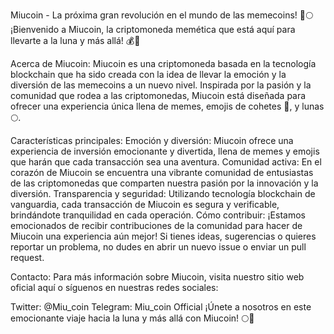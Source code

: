 Miucoin - La próxima gran revolución en el mundo de las memecoins! 🚀🌕
¡Bienvenido a Miucoin, la criptomoneda memética que está aquí para llevarte a la luna y más allá! 💰💫

Acerca de Miucoin:
Miucoin es una criptomoneda basada en la tecnología blockchain que ha sido creada con la idea de llevar la emoción y la diversión de las memecoins a un nuevo nivel. Inspirada por la pasión y la comunidad que rodea a las criptomonedas, Miucoin está diseñada para ofrecer una experiencia única llena de memes, emojis de cohetes 🚀, y lunas 🌕.

Características principales:
Emoción y diversión: Miucoin ofrece una experiencia de inversión emocionante y divertida, llena de memes y emojis que harán que cada transacción sea una aventura.
Comunidad activa: En el corazón de Miucoin se encuentra una vibrante comunidad de entusiastas de las criptomonedas que comparten nuestra pasión por la innovación y la diversión.
Transparencia y seguridad: Utilizando tecnología blockchain de vanguardia, cada transacción de Miucoin es segura y verificable, brindándote tranquilidad en cada operación.
Cómo contribuir:
¡Estamos emocionados de recibir contribuciones de la comunidad para hacer de Miucoin una experiencia aún mejor! Si tienes ideas, sugerencias o quieres reportar un problema, no dudes en abrir un nuevo issue o enviar un pull request.

Contacto:
Para más información sobre Miucoin, visita nuestro sitio web oficial aquí o síguenos en nuestras redes sociales:

Twitter: @Miu_coin
Telegram: Miu_coin Official
¡Únete a nosotros en este emocionante viaje hacia la luna y más allá con Miucoin! 🌕🚀

